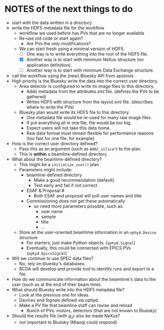 # NOTES of the next things to do

- start with the data written in a directory
- write the HDF5 metadata file for the workflow
  - workflow we used before has PVs that are no longer available
  - Re-use old code or start again?
    - Are PVs the only modifications?
  - We can start fresh using a minimal version of HDF5.
    - [ ] One way is to write everything into the root of the HDF5 file.
    - [x] Another way is to start with minimum NeXus structure (no application definition).
    - [ ] Another way is to start with minimum Data Exchange structure.
- call the workflow using the (new) Bluesky API from apstools
- High priority is the Bluesky write the data into the correct user directory.
  - Area detector is configured to write its image files to this directory.
    - Adds metadata from the attributes.xml file.  (defines the PVs to be gathered)
    - Writes HDF5 with structure from the layout.xml file. (describes where to write the PVs)
  - Bluesky plan would write its HDF5 file to this directory.
    - One metadata file would be re-used for many raw image files.
    - If put everything all in one file, file would be too big.
    - Expect users will not take this data home.
    - Raw data format must remain flexible for performance reasons (too fast for one file, for example)
- How is the correct user directory defined?
  - Pass this as an argument (such as `A002_silica*`) to the plan.
  - This is **within** a beamline-defined directory.
- What about the beamline-defined directory?
  - This might be a `initialize_user()` plan
  - Parameters might include:
    - beamline-defined directory
      - Make a good recommendation (default).
      - Test early and fail if not correct.
    - ESAF & Proposal #
      - Both ESAF and proposal will pull user names and title
    - Commissioning does not get these automatically
      - so need more parameters possible, such as:
        - user name
        - sample
        - title
        - ...
  - Store all the user-oriented beamtime information in an `ophyd.Device` structure
    - For starters, just make Python objects. (`ophyd.Signal`)
    - Eventually, this could be connected with EPICS PVs (`ophyd.EpicsSignal`)
- Will we continue to use SPEC data files?
  - No, rely on bluesky's databases.
  - BCDA will develop and provide tool to identify runs and export to a file.
- How do we communicate information about the beamtime's data to the user (such as at the end of their beam time).
- What should Bluesky write into the HDF5 metadata file?
  - Look at the previous one for ideas.
  - Devices and Signals defined via ophyd.
  - Make a PV file that beamline staff can revise and reload
    - Bunch of PVs: motors, detectors (that are not known to Bluesky)
- Should the _results_ file (with $g_2$) also be made NeXus?
  - not important to Bluesky (Miaoqi could respond)
